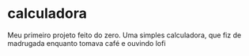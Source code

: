 # calculadora
Meu primeiro projeto feito do zero. Uma simples calculadora, que fiz de madrugada enquanto tomava café e ouvindo lofi
